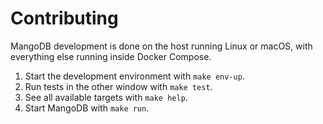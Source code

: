 # Contributing

MangoDB development is done on the host running Linux or macOS, with everything else running inside Docker Compose.

1. Start the development environment with `make env-up`.
2. Run tests in the other window with `make test`.
3. See all available targets with `make help`.
4. Start MangoDB with `make run`.

